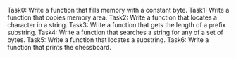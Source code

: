 Task0: Write a function that fills memory with a constant byte.
Task1: Write a function that copies memory area.
Task2: Write a function that locates a character in a string.
Task3: Write a function that gets the length of a prefix substring.
Task4: Write a function that searches a string for any of a set of bytes.
Task5: Write a function that locates a substring.
Task6: Write a function that prints the chessboard.
